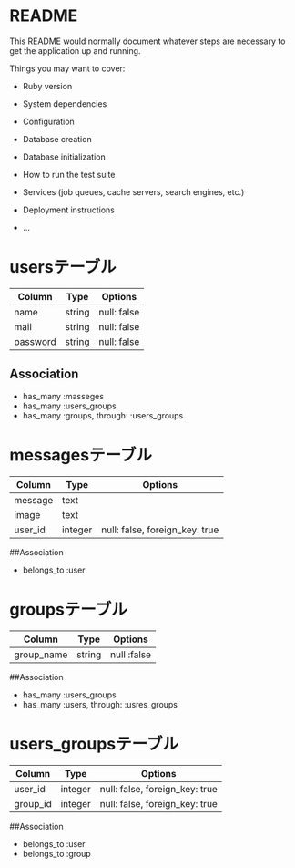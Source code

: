 # README

This README would normally document whatever steps are necessary to get the
application up and running.

Things you may want to cover:

* Ruby version

* System dependencies

* Configuration

* Database creation

* Database initialization

* How to run the test suite

* Services (job queues, cache servers, search engines, etc.)

* Deployment instructions

* ...


# usersテーブル
|Column|Type|Options|
|------|----|-------|
|name|string|null: false|
|mail|string|null: false|
|password|string|null: false|
## Association
- has_many :masseges
- has_many :users_groups
- has_many :groups, through: :users_groups

# messagesテーブル
|Column|Type|Options|
|------|----|-------|
|message|text||
|image|text||
|user_id|integer|null: false, foreign_key: true|
##Association
- belongs_to :user

# groupsテーブル
|Column|Type|Options|
|------|----|-------|
|group_name|string|null :false|
##Association
- has_many :users_groups
- has_many :users, through: :usres_groups

# users_groupsテーブル
|Column|Type|Options|
|------|----|-------|
|user_id|integer|null: false, foreign_key: true|
|group_id|integer|null: false, foreign_key: true|
##Association
- belongs_to :user
- belongs_to :group


